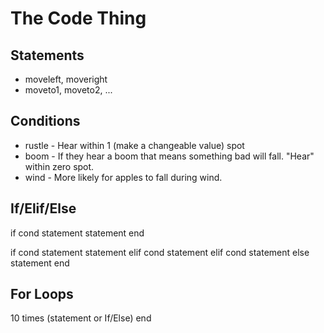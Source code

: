 # The Code Thing

## Statements

* moveleft, moveright
* moveto1, moveto2, ...


## Conditions

* rustle - Hear within 1 (make a changeable value) spot
* boom - If they hear a boom that means something bad will fall.  "Hear" within zero spot.
* wind - More likely for apples to fall during wind.

## If/Elif/Else

if cond
statement
statement
end

if cond
statement
statement
elif cond
statement
elif cond
statement
else
statement
end

## For Loops

10 times
(statement or If/Else)
end